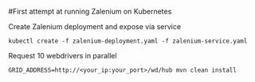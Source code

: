 #First attempt at running Zalenium on Kubernetes

Create Zalenium deployment and expose via service

    kubectl create -f zalenium-deployment.yaml -f zalenium-service.yaml
    
Request 10 webdrivers in parallel
   
    GRID_ADDRESS=http://<your_ip:your_port>/wd/hub mvn clean install    
       